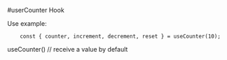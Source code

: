 #userCounter Hook

Use example:
```
    const { counter, increment, decrement, reset } = useCounter(10);
```


useCounter() // receive a value by default